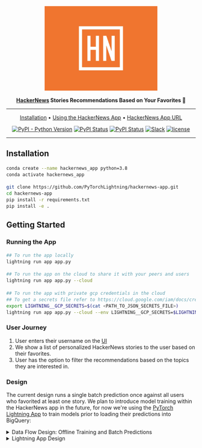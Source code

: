 <div align="center">

<img src="visuals/hn_logo.png" width="300px">

**[HackerNews](https://news.ycombinator.com/news) Stories Recommendations Based on Your Favorites :rocket:**

______________________________________________________________________

<p align="center">
  <a href="#installation">Installation</a> •
  <a href="#getting-started">Using the HackerNews App</a> •
  <a href="https://01g3zbthsnjj4qq0axpycgts35.litng-ai-03.litng.ai/view/Home">HackerNews App URL</a>
</p>

[![PyPI - Python Version](https://img.shields.io/pypi/pyversions/hackernews-app)](https://pypi.org/project/hackernews-app/)
[![PyPI Status](https://badge.fury.io/py/hackernews-app.svg)](https://badge.fury.io/py/hackernews-app)
[![PyPI Status](https://static.pepy.tech/badge/random)](https://pepy.tech/project/hackernews-app)
[![Slack](https://img.shields.io/badge/slack-chat-green.svg?logo=slack)](https://join.slack.com/t/pytorch-lightning/shared_invite/zt-pw5v393p-qRaDgEk24~EjiZNBpSQFgQ)
[![license](https://img.shields.io/badge/License-Apache%202.0-blue.svg)](https://github.com/PytorchLightning/hackernews-app/blob/master/LICENSE)

______________________________________________________________________

</div>

## Installation

```bash
conda create --name hackernews_app python=3.8
conda activate hackernews_app

git clone https://github.com/PyTorchLightning/hackernews-app.git
cd hackernews-app
pip install -r requirements.txt
pip install -e .
```

## Getting Started

### Running the App

```bash
## To run the app locally
lightning run app app.py

## To run the app on the cloud to share it with your peers and users
lightning run app app.py --cloud

## To run the app with private gcp credentials in the cloud
## To get a secrets file refer to https://cloud.google.com/iam/docs/creating-managing-service-account-keys
export LIGHTNING__GCP_SECRETS=$(cat <PATH_TO_JSON_SECRETS_FILE>)
lightning run app app.py --cloud --env LIGHTNING__GCP_SECRETS=$LIGHTNING__GCP_SECRETS
```

### User Journey

1. User enters their username on the [UI](https://01g3zbthsnjj4qq0axpycgts35.litng-ai-03.litng.ai/view/Home)
1. We show a list of personalized HackerNews stories to the user based on their favorites.
1. User has the option to filter the recommendations based on the topics they are interested in.

### Design

The current design runs a single batch prediction once against all users who favorited at least one story. We plan to introduce
model training within the HackerNews app in the future, for now we're using the
[PyTorch Lightning App](https://lightning.ai/app/WYU6CrDIAS-PyTorch%20Lightning%20App) to train
models prior to loading their predictions into BigQuery:

<details>
    <summary>Data Flow Design: Offline Training and Batch Predictions</summary>
    <img src="static/design/hnapp_dataflow.jpg" alt="Image Of Data Flow"></img>
</details>

<details>
    <summary> Lightning App Design </summary>
    <p>
        The main component, ModelServeFlow, orchestrates the communication between FastAPIServer and a Streamlit
        frontend. Since Streamlit has it's own state that manages user sessions, we pass Lightning app state to
        the Streamlit App State.
    </p>
    <img src="static/design/hnapp_litflow.jpg" alt="Lightning App Flow"></img>
</details>
